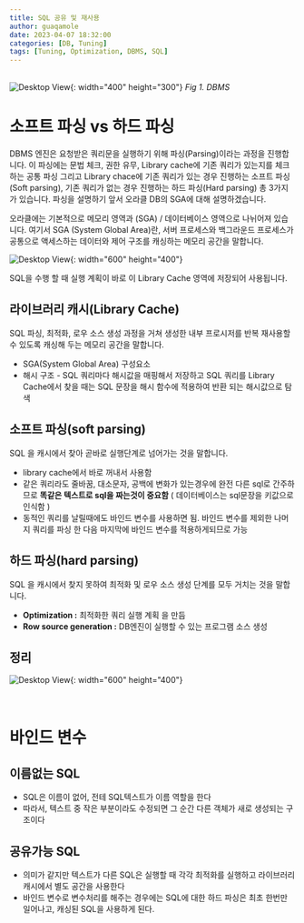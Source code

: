 ```yaml
---
title: SQL 공유 및 재사용
author: guaqamole
date: 2023-04-07 18:32:00
categories: [DB, Tuning]
tags: [Tuning, Optimization, DBMS, SQL]
---
```

<br>![Desktop View](/common/dbms.jpg){: width="400" height="300"}
_Fig 1. DBMS_

# 소프트 파싱 vs 하드 파싱

DBMS 엔진은 요청받은 쿼리문을 실행하기 위해 파싱(Parsing)이라는 과정을 진행합니다. 이 파싱에는 문법 체크, 권한 유무, Library cache에 기존 쿼리가 있는지를 체크하는 공통 파싱 그리고 Library chace에 기존 쿼리가 있는 경우 진행하는 소프트 파싱(Soft parsing), 기존 쿼리가 없는 경우 진행하는 하드 파싱(Hard parsing) 총 3가지가 있습니다. 파싱을 설명하기 앞서 오라클 DB의 SGA에 대해 설명하겠습니다.

오라클에는 기본적으로 메모리 영역과 (SGA) / 데이터베이스 영역으로 나뉘어져 있습니다. 여기서 SGA (System Global Area)란, 서버 프로세스와 백그라운드 프로세스가 공통으로 액세스하는 데이터와 제어 구조를 캐싱하는 메모리 공간을 말합니다.

![Desktop View](/230413/1-4-1.jpeg){: width="600" height="400"}

SQL을 수행 할 때 실행 계획이 바로 이 Library Cache 영역에 저장되어 사용됩니다.

## 라이브러리 캐시(Library Cache)

SQL 파싱, 최적화, 로우 소스 생성 과정을 거쳐 생성한 내부 프로시저를 반복 재사용할 수 있도록 캐싱해 두는 메모리 공간을 말합니다.

- SGA(System Global Area) 구성요소
- 해시 구조 - SQL 쿼리마다 해시값을 매핑해서 저장하고 SQL 쿼리를 Library Cache에서 찾을 때는 SQL 문장을 해시 함수에 적용하여 반환 되는 해시값으로 탐색

## 소프트 파싱(soft parsing)

SQL 을 캐시에서 찾아 곧바로 실행단계로 넘어가는 것을 말합니다.

- library cache에서 바로 꺼내서 사용함
- 같은 쿼리라도 줄바꿈, 대소문자, 공백에 변화가 있는경우에 완전 다른 sql로 간주하므로 **똑같은 텍스트로 sql을 짜는것이 중요함**
  ( 데이터베이스는 sql문장을 키값으로 인식함 )
- 동적인 쿼리를 날릴때에도 바인드 변수를 사용하면 됨. 바인드 변수를 제외한 나머지 쿼리를 파싱 한 다음 마지막에 바인드 변수를 적용하게되므로 가능

## 하드 파싱(hard parsing)

SQL 을 캐시에서 찾지 못하여 최적화 및 로우 소스 생성 단계를 모두 거치는 것을 말합니다.

- **Optimization :** 최적화한 쿼리 실행 계획 을 만듬
- **Row source generation :** DB엔진이 실행할 수 있는 프로그램 소스 생성

## 정리

![Desktop View](/230413/1-4-2.png){: width="600" height="400"}

<br>

# 바인드 변수

## 이름없는 SQL

- SQL은 이름이 없어, 전테 SQL텍스트가 이름 역할을 한다
- 따라서, 텍스트 중 작은 부분이라도 수정되면 그 순간 다른 객체가 새로 생성되는 구조이다

## 공유가능 SQL

- 의미가 같지만 텍스트가 다른 SQL은 실행할 때 각각 최적화를 실행하고 라이브러리 캐시에서 별도 공간을 사용한다
- 바인드 변수로 변수처리를 해주는 경우에는 SQL에 대한 하드 파싱은 최초 한번만 일어나고, 캐싱된 SQL을 사용하게 된다.

